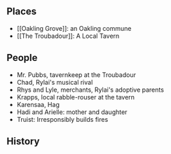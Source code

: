 

## Places
- [[Oakling Grove]]: an Oakling commune 
- [[The Troubadour]]: A Local Tavern
## People
- Mr. Pubbs, tavernkeep at the Troubadour
- Chad, Rylai's musical rival
- Rhys and Lyle, merchants, Rylai's adoptive parents
- Krapps, local rabble-rouser at the tavern
- Karensaa, Hag
- Hadi and Arielle: mother and daughter
- Truist: Irresponsibly builds fires

## History
